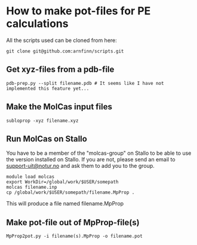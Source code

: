 # How to make pot-files for PE calculations

All the scripts used can be cloned from here:
```
git clone git@github.com:arnfinn/scripts.git
```

## Get xyz-files from a pdb-file

```
pdb-prep.py --split filename.pdb # It seems like I have not implemented this feature yet...
```

## Make the MolCas input files

```
subloprop -xyz filename.xyz
```

## Run MolCas on Stallo

You have to be a member of the "molcas-group" on Stallo to be able to use the version installed on Stallo. If you are not, please send an email to support-uit@notur.no and ask them to add you to the group.

```
module load molcas
export WorkDir=/global/work/$USER/somepath
molcas filename.inp
cp /global/work/$USER/somepath/filename.MpProp .
```

This will produce a file named filename.MpProp

## Make pot-file out of MpProp-file(s)

```
MpProp2pot.py -i filename(s).MpProp -o filename.pot
```




